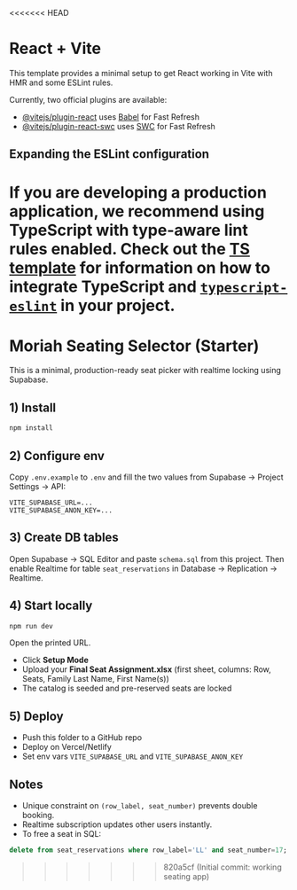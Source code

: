 <<<<<<< HEAD
# React + Vite

This template provides a minimal setup to get React working in Vite with HMR and some ESLint rules.

Currently, two official plugins are available:

- [@vitejs/plugin-react](https://github.com/vitejs/vite-plugin-react/blob/main/packages/plugin-react) uses [Babel](https://babeljs.io/) for Fast Refresh
- [@vitejs/plugin-react-swc](https://github.com/vitejs/vite-plugin-react/blob/main/packages/plugin-react-swc) uses [SWC](https://swc.rs/) for Fast Refresh

## Expanding the ESLint configuration

If you are developing a production application, we recommend using TypeScript with type-aware lint rules enabled. Check out the [TS template](https://github.com/vitejs/vite/tree/main/packages/create-vite/template-react-ts) for information on how to integrate TypeScript and [`typescript-eslint`](https://typescript-eslint.io) in your project.
=======
# Moriah Seating Selector (Starter)

This is a minimal, production-ready seat picker with realtime locking using Supabase.

## 1) Install

```bash
npm install
```

## 2) Configure env

Copy `.env.example` to `.env` and fill the two values from Supabase → Project Settings → API:

```
VITE_SUPABASE_URL=...
VITE_SUPABASE_ANON_KEY=...
```

## 3) Create DB tables

Open Supabase → SQL Editor and paste `schema.sql` from this project. Then enable Realtime for table `seat_reservations` in Database → Replication → Realtime.

## 4) Start locally

```bash
npm run dev
```

Open the printed URL.

- Click **Setup Mode**
- Upload your **Final Seat Assignment.xlsx** (first sheet, columns: Row, Seats, Family Last Name, First Name(s))
- The catalog is seeded and pre-reserved seats are locked

## 5) Deploy

- Push this folder to a GitHub repo
- Deploy on Vercel/Netlify
- Set env vars `VITE_SUPABASE_URL` and `VITE_SUPABASE_ANON_KEY`

## Notes

- Unique constraint on `(row_label, seat_number)` prevents double booking.
- Realtime subscription updates other users instantly.
- To free a seat in SQL:

```sql
delete from seat_reservations where row_label='LL' and seat_number=17;
```
>>>>>>> 820a5cf (Initial commit: working seating app)
